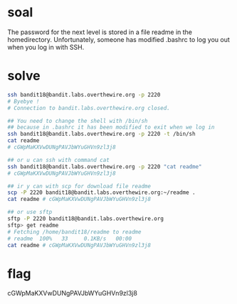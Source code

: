 # soal
The password for the next level is stored in a file readme in the homedirectory. Unfortunately, someone has modified .bashrc to log you out when you log in with SSH.

# solve
```bash
ssh bandit18@bandit.labs.overthewire.org -p 2220
# Byebye !
# Connection to bandit.labs.overthewire.org closed.

## You need to change the shell with /bin/sh
## because in .bashrc it has been modified to exit when we log in
ssh bandit18@bandit.labs.overthewire.org -p 2220 -t /bin/sh 
cat readme  
# cGWpMaKXVwDUNgPAVJbWYuGHVn9zl3j8

## or u can ssh with command cat
ssh bandit18@bandit.labs.overthewire.org -p 2220 "cat readme"
# cGWpMaKXVwDUNgPAVJbWYuGHVn9zl3j8

## ir y can with scp for download file readme
scp -P 2220 bandit18@bandit.labs.overthewire.org:~/readme .
cat readme # cGWpMaKXVwDUNgPAVJbWYuGHVn9zl3j8

## or use sftp
sftp -P 2220 bandit18@bandit.labs.overthewire.org
sftp> get readme
# Fetching /home/bandit18/readme to readme
# readme  100%   33     0.1KB/s   00:00 
cat readme # cGWpMaKXVwDUNgPAVJbWYuGHVn9zl3j8
```

# flag
cGWpMaKXVwDUNgPAVJbWYuGHVn9zl3j8